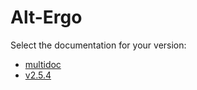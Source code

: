 # Alt-Ergo
Select the documentation for your version:
 - [multidoc](multidoc/)
 - [v2.5.4](v2.5.4/)
